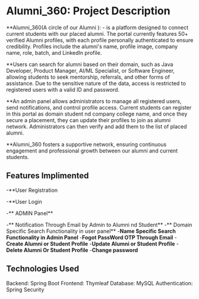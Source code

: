 # Alumni_360: Project Description
**Alumni_360(A circle of our Alumni ): -  is a platform designed to connect current students with our placed alumni. The portal currently  features  50+  verified Alumni  profiles, with each profile personally authenticated to ensure credibility. Profiles include the alumni's name, profile image, company name, role, batch, and LinkedIn profile.

**Users can search for alumni based on their domain, such as Java Developer, Product Manager, AI/ML Specialist, or Software Engineer, allowing students to seek mentorship, referrals, and other forms of assistance. Due to the sensitive nature of the data, access is restricted to registered users with a valid ID and password.

**An admin panel allows administrators to manage all registered users, send notifications, and control profile access. Current students can register in this portal as domain student nd company college name, and once they secure a placement, they can update their profiles to join as alumni network. Administrators can then verify and add them to the list of placed alumni.

**Alumni_360 fosters a supportive network, ensuring continuous engagement and professional growth between our alumni and current students.
## Features Implimented
-**User Registration

-**User Login

-** ADMIN Panel**

-** Notification Through Email by Admin to Alumni nd Student**
-** Domain Specific Search Functionality in user panel**
-**Name Specific Search Functionality in Admin Panel**
-**Fogot PassWord OTP Through Email**
-**Create Alumni or Student Profile**
-**Update Alumni or Student Profile**
-**Delete Alumni Or Student Profile**
-**Change password**

## Technologies Used
Backend: Spring Boot
Frontend: Thymleaf
Database: MySQL 
Authentication: Spring Security 
## 




